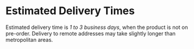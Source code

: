 # Estimated Delivery Times

Estimated delivery time is _1 to 3 business days_, when the product is not on pre-order. Delivery to remote addresses may take slightly longer than metropolitan areas.
